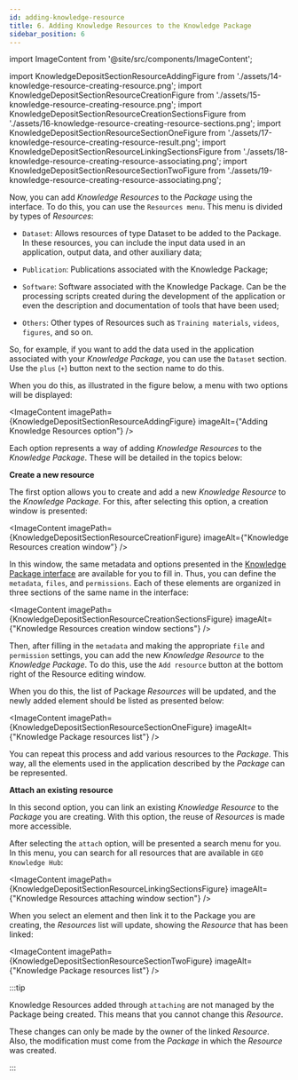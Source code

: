 ```yaml
---
id: adding-knowledge-resource
title: 6. Adding Knowledge Resources to the Knowledge Package
sidebar_position: 6
---
```


import ImageContent from '@site/src/components/ImageContent';

import KnowledgeDepositSectionResourceAddingFigure from './assets/14-knowledge-resource-creating-resource.png';
import KnowledgeDepositSectionResourceCreationFigure from './assets/15-knowledge-resource-creating-resource.png';
import KnowledgeDepositSectionResourceCreationSectionsFigure from './assets/16-knowledge-resource-creating-resource-sections.png';
import KnowledgeDepositSectionResourceSectionOneFigure from './assets/17-knowledge-resource-creating-resource-result.png';
import KnowledgeDepositSectionResourceLinkingSectionsFigure from './assets/18-knowledge-resource-creating-resource-associating.png';
import KnowledgeDepositSectionResourceSectionTwoFigure from './assets/19-knowledge-resource-creating-resource-associating.png';

Now, you can add *Knowledge Resources* to the *Package* using the interface. To do this, you can use the `Resources menu`. This menu is divided by types of *Resources*:

- `Dataset`: Allows resources of type Dataset to be added to the Package. In these resources, you can include the input data used in an application, output data, and other auxiliary data;

- `Publication`: Publications associated with the Knowledge Package;

- `Software`: Software associated with the Knowledge Package. Can be the processing scripts created during the development of the application or even the description and documentation of tools that have been used;

- `Others`: Other types of Resources such as `Training materials`, `videos`, `figures`, and so on.

So, for example, if you want to add the data used in the application associated with your *Knowledge Package*, you can use the `Dataset` section. Use the `plus` (`+`) button next to the section name to do this.

When you do this, as illustrated in the figure below, a menu with two options will be displayed:

<ImageContent
    imagePath={KnowledgeDepositSectionResourceAddingFigure}
    imageAlt={"Adding Knowledge Resources option"}
/>

Each option represents a way of adding *Knowledge Resources* to the *Knowledge Package*. These will be detailed in the topics below:

**Create a new resource**

The first option allows you to create and add a new *Knowledge Resource* to the *Knowledge Package*. For this, after selecting this option, a creation window is presented:

<ImageContent
    imagePath={KnowledgeDepositSectionResourceCreationFigure}
    imageAlt={"Knowledge Resources creation window"}
/>

In this window, the same metadata and options presented in the [Knowledge Package interface](../creating/3_filling-metadata.md) are available for you to fill in. Thus, you can define the `metadata`, `files`, and `permissions`. Each of these elements are organized in three sections of the same name in the interface:

<ImageContent
    imagePath={KnowledgeDepositSectionResourceCreationSectionsFigure}
    imageAlt={"Knowledge Resources creation window sections"}
/>

Then, after filling in the `metadata` and making the appropriate `file` and `permission` settings, you can add the new *Knowledge Resource* to the *Knowledge Package*. To do this, use the `Add resource` button at the bottom right of the Resource editing window.

When you do this, the list of Package *Resources* will be updated, and the newly added element should be listed as presented below:

<ImageContent
    imagePath={KnowledgeDepositSectionResourceSectionOneFigure}
    imageAlt={"Knowledge Package resources list"}
/>

You can repeat this process and add various resources to the *Package*. This way, all the elements used in the application described by the *Package* can be represented.

**Attach an existing resource**

In this second option, you can link an existing *Knowledge Resource* to the *Package* you are creating. With this option, the reuse of *Resources* is made more accessible.

After selecting the `attach` option, will be presented a search menu for you. In this menu, you can search for all resources that are available in `GEO Knowledge Hub`:

<ImageContent
    imagePath={KnowledgeDepositSectionResourceLinkingSectionsFigure}
    imageAlt={"Knowledge Resources attaching window section"}
/>

When you select an element and then link it to the Package you are creating, the *Resources* list will update, showing the *Resource* that has been linked:

<ImageContent
    imagePath={KnowledgeDepositSectionResourceSectionTwoFigure}
    imageAlt={"Knowledge Package resources list"}
/>

:::tip

Knowledge Resources added through `attaching` are not managed by the Package being created. This means that you cannot change this *Resource*.

These changes can only be made by the owner of the linked *Resource*. Also, the modification must come from the *Package* in which the *Resource* was created.

:::
